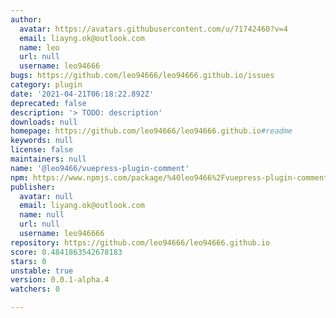 ```yaml
---
author:
  avatar: https://avatars.githubusercontent.com/u/71742460?v=4
  email: liayng.ok@outlook.com
  name: leo
  url: null
  username: leo94666
bugs: https://github.com/leo94666/leo94666.github.io/issues
category: plugin
date: '2021-04-21T06:18:22.892Z'
deprecated: false
description: '> TODO: description'
downloads: null
homepage: https://github.com/leo94666/leo94666.github.io#readme
keywords: null
license: false
maintainers: null
name: '@leo9466/vuepress-plugin-comment'
npm: https://www.npmjs.com/package/%40leo9466%2Fvuepress-plugin-comment
publisher:
  avatar: null
  email: liyang.ok@outlook.com
  name: null
  url: null
  username: leo946666
repository: https://github.com/leo94666/leo94666.github.io
score: 0.4841863542678183
stars: 0
unstable: true
version: 0.0.1-alpha.4
watchers: 0

---
```


